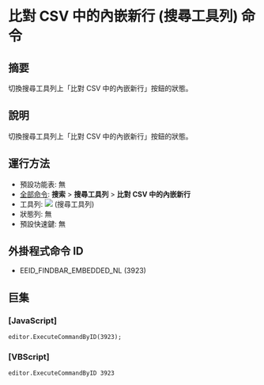 # 比對 CSV 中的內嵌新行 (搜尋工具列) 命令

## 摘要

切換搜尋工具列上「比對 CSV 中的內嵌新行」按鈕的狀態。

## 說明

切換搜尋工具列上「比對 CSV 中的內嵌新行」按鈕的狀態。

## 運行方法

- 預設功能表: 無
- [全部命令](../tools/all_commands): **搜索**
\> **搜尋工具列** \> **比對 CSV 中的內嵌新行**
- 工具列: ![](../../images/find_embedded_newlines..png) (搜尋工具列)
- 狀態列: 無
- 預設快速鍵: 無

## 外掛程式命令 ID

- EEID\_FINDBAR\_EMBEDDED\_NL (3923)

## 巨集

### \[JavaScript\]

```
editor.ExecuteCommandByID(3923);
```

### \[VBScript\]

```
editor.ExecuteCommandByID 3923
```

